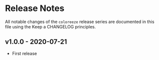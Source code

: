 # Release Notes

All notable changes of the `coloreeze` release series are documented in this file using the Keep a CHANGELOG principles.

## v1.0.0 - 2020-07-21

- First release